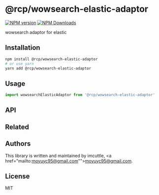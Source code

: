# @rcp/wowsearch-elastic-adaptor

[![NPM version](https://img.shields.io/npm/v/@rcp/wowsearch-elastic-adaptor.svg?style=flat-square)](https://www.npmjs.com/package/@rcp/wowsearch-elastic-adaptor)
[![NPM Downloads](https://img.shields.io/npm/dm/@rcp/wowsearch-elastic-adaptor.svg?style=flat-square&maxAge=43200)](https://www.npmjs.com/package/@rcp/wowsearch-elastic-adaptor)

wowsearch adaptor for elastic

## Installation

```bash
npm install @rcp/wowsearch-elastic-adaptor
# or use yarn
yarn add @rcp/wowsearch-elastic-adaptor
```

## Usage

```javascript
import wowsearchElasticAdaptor from '@rcp/wowsearch-elastic-adaptor'
```

## API

## Related

## Authors

This library is written and maintained by imcuttle, <a href="mailto:moyuyc95@gmail.com"">moyuyc95@gmail.com</a>.

## License

MIT
